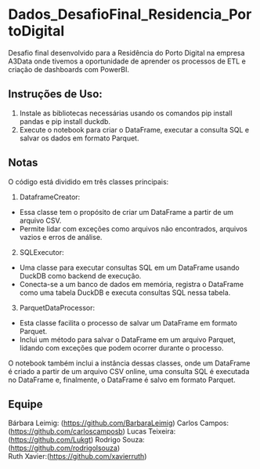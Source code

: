 # Dados_DesafioFinal_Residencia_PortoDigital
Desafio final desenvolvido para a Residência do Porto Digital na empresa A3Data onde tivemos a oportunidade de aprender os processos de ETL e criação de dashboards com PowerBI.

## Instruções de Uso:

1. Instale as bibliotecas necessárias usando os comandos pip install pandas e pip install duckdb.
2. Execute o notebook para criar o DataFrame, executar a consulta SQL e salvar os dados em formato Parquet.

## Notas

O código está dividido em três classes principais:

1. DataframeCreator:

- Essa classe tem o propósito de criar um DataFrame a partir de um arquivo CSV.
- Permite lidar com exceções como arquivos não encontrados, arquivos vazios e erros de análise.

2. SQLExecutor:

- Uma classe para executar consultas SQL em um DataFrame usando DuckDB como backend de execução.
- Conecta-se a um banco de dados em memória, registra o DataFrame como uma tabela DuckDB e executa consultas SQL nessa tabela.

3. ParquetDataProcessor:

- Esta classe facilita o processo de salvar um DataFrame em formato Parquet.
- Inclui um método para salvar o DataFrame em um arquivo Parquet, lidando com exceções que podem ocorrer durante o processo.

O notebook também inclui a instância dessas classes, onde um DataFrame é criado a partir de um arquivo CSV online, uma consulta SQL é executada no DataFrame e, finalmente, o DataFrame é salvo em formato Parquet.


## Equipe

Bárbara Leimig: (https://github.com/BarbaraLeimig)
Carlos Campos: (https://github.com/carloscamposb)
Lucas Teixeira: (https://github.com/Lukgt)
Rodrigo Souza: (https://github.com/rodrigolsouza)         
Ruth Xavier:(https://github.com/xavierruth)